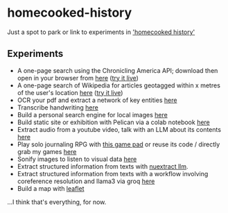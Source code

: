 # homecooked-history
Just a spot to park or link to experiments in ['homecooked history'](https://electricarchaeology.ca/2024/09/27/home-cooked-software-for-the-archaeologist-or-historian/)

## Experiments

+ A one-page search using the Chronicling America API; download then open in your browser from [here](https://github.com/shawngraham/homecooked-history/tree/main/ca_search) ([try it live](https://shawngraham.github.io/homecooked-history/ca_search/))
+ A one-page search of Wikipedia for articles geotagged within x metres of the user's location [here](https://github.com/shawngraham/homecooked-history/tree/main/wp-nearby) ([try it live](https://shawngraham.github.io/homecooked-history/wp-nearby/))
+ OCR your pdf and extract a network of key entities [here](https://github.com/shawngraham/text-to-kg)
+ Transcribe handwriting [here](https://github.com/shawngraham/handwriter)
+ Build a personal search engine for local images [here](https://github.com/shawngraham/personal-image-search-engine)
+ Build static site or exhibition with Pelican via a colab notebook [here](https://github.com/shawngraham/pelican-via-google-colab)
+ Extract audio from a youtube video, talk with an LLM about its contents [here](https://colab.research.google.com/drive/1pjAFwFT4ay1aPuZQjWn70drs4BsEOlMb?usp=sharing)
+ Play solo journaling RPG with [this game pad](https://shawngraham.github.io/solo-rpg) or reuse its code / directly grab my games [here](https://github.com/shawngraham/solo-rpg)
+ Sonify images to listen to visual data [here](/image_sonifier)
+ Extract structured information from texts with [nuextract llm](dataextract).
+ Extract structured information from texts with a workflow involving coreference resolution and llama3 via groq [here](https://github.com/shawngraham/homecooked-history/blob/main/structured_data_extractor_using_groq_and_llm_and_coreferee.ipynb)
+ Build a map with [leaflet](https://github.com/shawngraham/homecooked-history/tree/main/leaflet)

...I think that's everything, for now.
